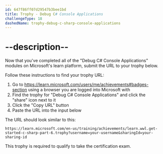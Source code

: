 ```yaml
---
id: 647f86ff07d29547b3bee1bd
title: Trophy - Debug C# Console Applications
challengeType: 18
dashedName: trophy-debug-c-sharp-console-applications
---
```


# --description--

Now that you've completed all of the "Debug C# Console Applications" modules on Microsoft's learn platform, submit the URL to your trophy below.

Follow these instructions to find your trophy URL:

1. Go to <a href="https://learn.microsoft.com/users/me/achievements#badges-section" target="_blank">https://learn.microsoft.com/users/me/achievements#badges-section</a> using a browser you are logged into Microsoft with
1. Find the trophy for "Debug C# Console Applications" and click the "share" icon next to it
1. Click the "Copy URL" button
1. Paste the URL into the input below

The URL should look similar to this:

`https://learn.microsoft.com/en-us/training/achievements/learn.wwl.get-started-c-sharp-part-6.trophy?username=your-username&sharingId=your-sharing-id`

This trophy is required to qualify to take the certification exam.
